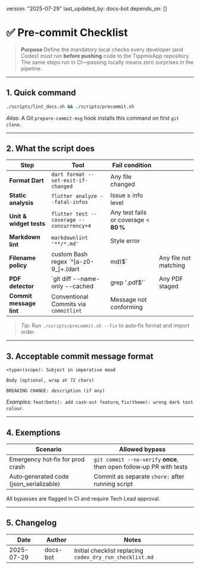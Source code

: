 version: "2025-07-29"
last\_updated\_by: docs-bot
depends\_on: \[]

# ✅ Pre‑commit Checklist

> **Purpose**
> Define the mandatory local checks every developer (and Codex) must run **before pushing** code to the TippmixApp repository. The same steps run in CI—passing locally means zero surprises in the pipeline.

---

## 1. Quick command

```bash
./scripts/lint_docs.sh && ./scripts/precommit.sh
```

*Alias*: A Git `prepare-commit-msg` hook installs this command on first `git clone`.

---

## 2. What the script does

| Step                    | Tool                                     | Fail condition                        |                       |
| ----------------------- | ---------------------------------------- | ------------------------------------- | --------------------- |
| **Format Dart**         | `dart format --set-exit-if-changed`      | Any file changed                      |                       |
| **Static analysis**     | `flutter analyze --fatal-infos`          | Issue ≥ info level                    |                       |
| **Unit & widget tests** | `flutter test --coverage --concurrency=4`| Any test fails or coverage < **80 %** |                       |
| **Markdown lint**       | `markdownlint '**/*.md'`                 | Style error                           |                       |
| **Filename policy**     | custom Bash regex \`^\[a-z0-9\_]+.(dart  | md)$\`                                | Any file not matching |
| **PDF detector**        | \`git diff --name-only --cached          | grep '.pdf\$'\`                       | Any PDF staged        |
| **Commit message lint** | Conventional Commits via `commitlint`    | Message not conforming                |                       |

> *Tip*: Run `./scripts/precommit.sh --fix` to auto‑fix format and import order.

---

## 3. Acceptable commit message format

```
<type>(scope): Subject in imperative mood

Body (optional, wrap at 72 chars)

BREAKING CHANGE: description (if any)
```

*Examples*: `feat(bets): add cash‑out feature`, `fix(theme): wrong dark text colour`.

---

## 4. Exemptions

| Scenario                                 | Allowed bypass                                                       |
| ---------------------------------------- | -------------------------------------------------------------------- |
| Emergency hot‑fix for prod crash         | `git commit --no‑verify` **once**, then open follow‑up PR with tests |
| Auto‑generated code (json\_serializable) | Commit as separate `chore:` after running script                     |

All bypasses are flagged in CI and require Tech Lead approval.

---

## 5. Changelog

| Date       | Author   | Notes                                                    |
| ---------- | -------- | -------------------------------------------------------- |
| 2025-07-29 | docs-bot | Initial checklist replacing `codex_dry_run_checklist.md` |
